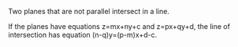 Two planes that are not parallel intersect in a line.

If the planes have equations z=mx+ny+c and z=px+qy+d, the line of
intersection has equation (n-q)y=(p-m)x+d-c.
